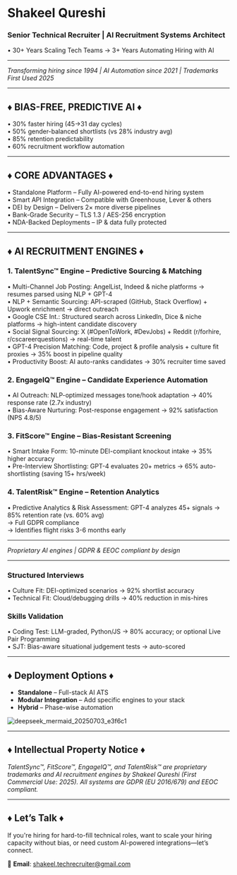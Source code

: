 # Shakeel Qureshi  
### Senior Technical Recruiter | AI Recruitment Systems Architect  
• 30+ Years Scaling Tech Teams → 3+ Years Automating Hiring with AI  

---


*Transforming hiring since 1994 | AI Automation since 2021 | Trademarks First Used 2025*

---

## ♦ BIAS-FREE, PREDICTIVE AI ♦
• 30% faster hiring (45→31 day cycles)  
• 50% gender-balanced shortlists (vs 28% industry avg)  
• 85% retention predictability  
• 60% recruitment workflow automation

---

## ♦ CORE ADVANTAGES ♦
• Standalone Platform – Fully AI-powered end-to-end hiring system  
• Smart API Integration – Compatible with Greenhouse, Lever & others  
• DEI by Design – Delivers 2× more diverse pipelines  
• Bank-Grade Security – TLS 1.3 / AES-256 encryption  
• NDA-Backed Deployments – IP & data fully protected  

---

## ♦ AI RECRUITMENT ENGINES ♦

### 1. TalentSync™ Engine – Predictive Sourcing & Matching
• Multi-Channel Job Posting: AngelList, Indeed & niche platforms  → resumes parsed using NLP + GPT-4  
• NLP + Semantic Sourcing: API-scraped (GitHub, Stack Overflow) + Upwork enrichment → direct outreach  
• Google CSE Int.: Structured search across LinkedIn, Dice & niche platforms → high-intent candidate discovery  
• Social Signal Sourcing: X (#OpenToWork, #DevJobs) + Reddit (r/forhire, r/cscareerquestions) → real-time talent  
• GPT-4 Precision Matching: Code, project & profile analysis + culture fit proxies → 35% boost in pipeline quality  
• Productivity Boost: AI auto-ranks candidates → 30% recruiter time saved  

### 2. EngageIQ™ Engine – Candidate Experience Automation
• AI Outreach: NLP-optimized messages tone/hook adaptation → 40% response rate (2.7x industry)  
• Bias-Aware Nurturing: Post-response engagement → 92% satisfaction (NPS 4.8/5)  

### 3. FitScore™ Engine – Bias-Resistant Screening
• Smart Intake Form: 10-minute DEI-compliant knockout intake → 35% higher accuracy  
• Pre-Interview Shortlisting: GPT-4 evaluates 20+ metrics → 65% auto-shortlisting (saving 15+ hrs/week)  

### 4. TalentRisk™ Engine – Retention Analytics
• Predictive Analytics & Risk Assessment: GPT-4 analyzes 45+ signals → 85% retention rate (vs. 60% avg)  
→ Full GDPR compliance  
→ Identifies flight risks 3-6 months early  

---


*Proprietary AI engines | GDPR & EEOC compliant by design*


---

### Structured Interviews
• Culture Fit: DEI-optimized scenarios → 92% shortlist accuracy  
• Technical Fit: Cloud/debugging drills → 40% reduction in mis-hires  

### Skills Validation
• Coding Test: LLM-graded, Python/JS → 80% accuracy; or optional Live Pair Programming  
• SJT: Bias-aware situational judgement tests → auto-scored  

---

## ♦ Deployment Options ♦
- **Standalone** – Full-stack AI ATS  
- **Modular Integration** – Add specific engines to your stack  
- **Hybrid** – Phase-wise automation  
  
![deepseek_mermaid_20250703_e3f6c1](https://github.com/user-attachments/assets/5c6704ed-2b07-475b-a97a-6e8454857d2b)

---


## ♦ Intellectual Property Notice ♦
*TalentSync™, FitScore™, EngageIQ™, and TalentRisk™ are proprietary trademarks and AI recruitment engines by Shakeel Qureshi (First Commercial Use: 2025). All systems are GDPR (EU 2016/679) and EEOC compliant.*

---

## ♦ Let’s Talk ♦
If you're hiring for hard-to-fill technical roles, want to scale your hiring capacity without bias, or need custom AI-powered integrations—let’s connect.

📩 **Email**: shakeel.techrecruiter@gmail.com

